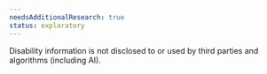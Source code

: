 ```yaml
---
needsAdditionalResearch: true
status: exploratory
---
```


Disability information is not disclosed to or used by third parties and algorithms (including AI).
